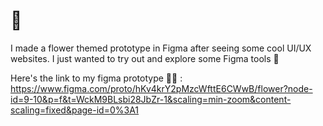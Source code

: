 # 🌼
I made a flower themed prototype in Figma after seeing some cool UI/UX websites. I just wanted to try out and explore some Figma tools 🤭

Here's the link to my figma prototype 🌼✨ :
https://www.figma.com/proto/hKv4krY2pMzcWfttE6CWwB/flower?node-id=9-10&p=f&t=WckM9BLsbi28JbZr-1&scaling=min-zoom&content-scaling=fixed&page-id=0%3A1
